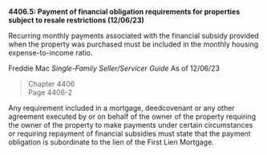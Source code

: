 **4406.5: Payment of financial obligation requirements for properties
subject to resale restrictions (12/06/23)**

Recurring monthly payments associated with the financial subsidy
provided when the property was purchased must be included in the monthly
housing expense-to-income ratio.

Freddie Mac *Single-Family Seller/Servicer Guide* As of 12/06/23

> Chapter 4406\
> Page 4406-2

Any requirement included in a mortgage, deedcovenant or any other
agreement executed by or on behalf of the owner of the property
requiring the owner of the property to make payments under certain
circumstances or requiring repayment of financial subsidies must state
that the payment obligation is subordinate to the lien of the First Lien
Mortgage.